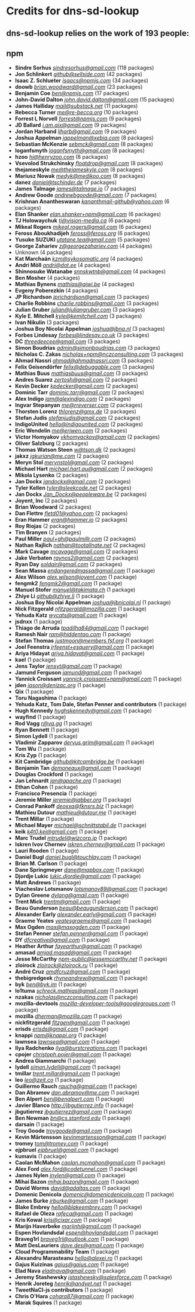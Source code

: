 # Credits for dns-sd-lookup
## dns-sd-lookup relies on the work of 193 people:


## npm

- **Sindre Sorhus** *sindresorhus@gmail.com* (118 packages)
- **Jon Schlinkert** *github@sellside.com* (42 packages)
- **Isaac Z. Schlueter** *isaacs@npmjs.com* (34 packages)
- **doowb** *brian.woodward@gmail.com* (23 packages)
- **Benjamin Coe** *ben@npmjs.com* (17 packages)
- **John-David Dalton** *john.david.dalton@gmail.com* (15 packages)
- **James Halliday** *mail@substack.net* (11 packages)
- **Rebecca Turner** *me@re-becca.org* (10 packages)
- **Forrest L Norvell** *forrest@npmjs.com* (9 packages)
- **JD Ballard** *i.am.qix@gmail.com* (9 packages)
- **Jordan Harband** *ljharb@gmail.com* (9 packages)
- **Joshua Appelman** *jappelman@xebia.com* (8 packages)
- **Sebastian McKenzie** *sebmck@gmail.com* (8 packages)
- **loganfsmyth** *loganfsmyth@gmail.com* (8 packages)
- **hzoo** *hi@henryzoo.com* (8 packages)
- **Vsevolod Strukchinsky** *floatdrop@gmail.com* (8 packages)
- **thejameskyle** *me@thejameskyle.com* (8 packages)
- **Mariusz Nowak** *medyk@medikoo.com* (8 packages)
- **danez** *daniel@tschinder.de* (7 packages)
- **James Talmage** *james@talmage.io* (7 packages)
- **Andrew Goode** *andrewbgoode@gmail.com* (7 packages)
- **Krishnan Anantheswaran** *kananthmail-github@yahoo.com* (6 packages)
- **Elan Shanker** *elan.shanker+npm@gmail.com* (6 packages)
- **TJ Holowaychuk** *tj@vision-media.ca* (6 packages)
- **Mikeal Rogers** *mikeal.rogers@gmail.com* (6 packages)
- **Feross Aboukhadijeh** *feross@feross.org* (6 packages)
- **Yusuke SUZUKI** *utatane.tea@gmail.com* (5 packages)
- **George Zahariev** *z@georgezahariev.com* (4 packages)
- Unknown (4 packages)
- **Kat Marchaán** *kzm@sykosomatic.org* (4 packages)
- **Andri Möll** *andri@dot.ee* (4 packages)
- **Shinnosuke Watanabe** *snnskwtnb@gmail.com* (4 packages)
- **Ben Mosher** (4 packages)
- **Mathias Bynens** *mathias@qiwi.be* (4 packages)
- **Evgeny Poberezkin** (4 packages)
- **JP Richardson** *jprichardson@gmail.com* (3 packages)
- **Charlie Robbins** *charlie.robbins@gmail.com* (3 packages)
- **Julian Gruber** *julian@juliangruber.com* (3 packages)
- **Kyle E. Mitchell** *kyle@kemitchell.com* (3 packages)
- **Ivan Nikulin** (3 packages)
- **Joshua Boy Nicolai Appelman** *joshua@jbna.nl* (3 packages)
- **Forbes Lindesay** *forbes@lindesay.co.uk* (3 packages)
- **DC** *threedeecee@gmail.com* (3 packages)
- **Simon Boudrias** *admin@simonboudrias.com* (3 packages)
- **Nicholas C. Zakas** *nicholas+npm@nczconsulting.com* (3 packages)
- **Ahmad Nassri** *ahmad@ahmadnassri.com* (3 packages)
- **Felix Geisendörfer** *felix@debuggable.com* (3 packages)
- **Mathias Buus** *mathiasbuus@gmail.com* (3 packages)
- **Andres Suarez** *zertosh@gmail.com* (2 packages)
- **Kevin Decker** *kpdecker@gmail.com* (2 packages)
- **Dominic Tarr** *dominic.tarr@gmail.com* (2 packages)
- **Alex Indigo** *iam@alexindigo.com* (2 packages)
- **Ingvar Stepanyan** *me@rreverser.com* (2 packages)
- **Thorsten Lorenz** *thlorenz@gmx.de* (2 packages)
- **Stefan Judis** *stefanjudis@gmail.com* (2 packages)
- **IndigoUnited** *hello@indigounited.com* (2 packages)
- **Eric Wendelin** *me@eriwen.com* (2 packages)
- **Victor Homyakov** *vkhomyackov@gmail.com* (2 packages)
- **Oliver Salzburg** (2 packages)
- **Thomas Watson Steen** *w@tson.dk* (2 packages)
- **jakxz** *jgkurian@me.com* (2 packages)
- **Meryn Stol** *merynstol@gmail.com* (2 packages)
- **Michael Hart** *michael.hart.au@gmail.com* (2 packages)
- **Mikola Lysenko** (2 packages)
- **Jan Dockx** *jandockx@gmail.com* (2 packages)
- **Tyler Kellen** *tyler@sleekcode.net* (2 packages)
- **Jan Dockx** *<Jan_Dockx@peopleware.be>* (2 packages)
- **Joyent, Inc** (2 packages)
- **Brian Woodward** (2 packages)
- **Dan Flettre** *fletd01@yahoo.com* (2 packages)
- **Eran Hammer** *eran@hammer.io* (2 packages)
- **Roy Riojas** (2 packages)
- **Tim Branyen** (2 packages)
- **Paul Miller** *paul+gh@paulmillr.com* (2 packages)
- **Nathan Rajlich** *nathan@tootallnate.net* (2 packages)
- **Mark Cavage** *mcavage@gmail.com* (2 packages)
- **Jake Verbaten** *raynos2@gmail.com* (2 packages)
- **Ryan Day** *soldair@gmail.com* (2 packages)
- **Sean Massa** *endangeredmassa@gmail.com* (1 package)
- **Alex Wilson** *alex.wilson@joyent.com* (1 package)
- **fengmk2** *fengmk2@gmail.com* (1 package)
- **Manuel Stofer** *manuel@takimata.ch* (1 package)
- **Zhiye Li** *github@zhiye.li* (1 package)
- **Joshua Boy Nicolai Appelman** *joshua@jbnicolai.nl* (1 package)
- **Nick Fitzgerald** *nfitzgerald@mozilla.com* (1 package)
- **Yehuda Katz** *wycats@gmail.com* (1 package)
- **jsdnxx** (1 package)
- **Thiago de Arruda** *tpadilha84@gmail.com* (1 package)
- **Ramesh Nair** *ram@hiddentao.com* (1 package)
- **Stefan Thomas** *justmoon@members.fsf.org* (1 package)
- **Joel Feenstra** *jrfeenst+esquery@gmail.com* (1 package)
- **Ariya Hidayat** *ariya.hidayat@gmail.com* (1 package)
- **kael** (1 package)
- **Jens Taylor** *jensyt@gmail.com* (1 package)
- **Jamund Ferguson** *jamund@gmail.com* (1 package)
- **Yannick Croissant** *yannick.croissant+npm@gmail.com* (1 package)
- **jden** *jason@denizac.org* (1 package)
- **Qix** (1 package)
- **Toru Nagashima** (1 package)
- **Yehuda Katz, Tom Dale, Stefan Penner and contributors** (1 package)
- **Hugh Kennedy** *hughskennedy@gmail.com* (1 package)
- **wayfind** (1 package)
- **Rod Vagg** *r@va.gg* (1 package)
- **Ryan Bennett** (1 package)
- **Simon Lydell** (1 package)
- **Vladimir Zapparov** *dervus.grim@gmail.com* (1 package)
- **Tom Wu** (1 package)
- **Kris Zyp** (1 package)
- **Kit Cambridge** *github@kitcambridge.be* (1 package)
- **Benjamin Tan** *demoneaux@gmail.com* (1 package)
- **Douglas Crockford** (1 package)
- **Jan Lehnardt** *jan@apache.org* (1 package)
- **Ethan Cohen** (1 package)
- **Francisco Presencia** (1 package)
- **Jeremie Miller** *jeremie@jabber.org* (1 package)
- **Conrad Pankoff** *deoxxa@fknsrs.biz* (1 package)
- **Mathieu Dutour** *mathieu@dutour.me* (1 package)
- **Trent Millar** (1 package)
- **Michael Mayer** *michael@schnittstabil.de* (1 package)
- **keik** *k4t0.kei@gmail.com* (1 package)
- **Marc Trudel** *mtrudel@wizcorp.jp* (1 package)
- **Iskren Ivov Chernev** *iskren.chernev@gmail.com* (1 package)
- **Lauri Rooden** (1 package)
- **Daniel Bugl** *daniel.bugl@touchlay.com* (1 package)
- **Brian M. Carlson** (1 package)
- **Dane Springmeyer** *dane@mapbox.com* (1 package)
- **Djordje Lukic** *lukic.djordje@gmail.com* (1 package)
- **Matt Andrews** (1 package)
- **Viacheslav Lotsmanov** *lotsmanov89@gmail.com* (1 package)
- **Dylan Greene** *dylang@gmail.com* (1 package)
- **Trent Mick** *trentm@gmail.com* (1 package)
- **Beau Gunderson** *beau@beaugunderson.com* (1 package)
- **Alexander Early** *alexander.early@gmail.com* (1 package)
- **Graeme Yeates** *yeatesgraeme@gmail.com* (1 package)
- **Max Ogden** *max@maxogden.com* (1 package)
- **Stefan Penner** *stefan.penner@gmail.com* (1 package)
- **DY** *dfcreative@gmail.com* (1 package)
- **Heather Arthur** *fayearthur@gmail.com* (1 package)
- **amasad** *amjad.masad@gmail.com* (1 package)
- **Jesse McCarthy** *npm-public@jessemccarthy.net* (1 package)
- **zloirock** *zloirock@zloirock.ru* (1 package)
- **André Cruz** *amdfcruz@gmail.com* (1 package)
- **thebigredgeek** *rhyneandrew@gmail.com* (1 package)
- **byk** *ben@byk.im* (1 package)
- **lo1tuma** *schreck.mathias@gmail.com* (1 package)
- **nzakas** *nicholas@nczconsulting.com* (1 package)
- **mozilla-devtools** *mozilla-developer-tools@googlegroups.com* (1 package)
- **mozilla** *dherman@mozilla.com* (1 package)
- **nickfitzgerald** *fitzgen@gmail.com* (1 package)
- **erisds** *erisds@gmail.com* (1 package)
- **knappi** *npm@knappi.org* (1 package)
- **lawnsea** *lawnsea@gmail.com* (1 package)
- **Ilya Radchenko** *ilya@burstcreations.com* (1 package)
- **cpojer** *christoph.pojer@gmail.com* (1 package)
- **Andrea Giammarchi** (1 package)
- **lydell** *simon.lydell@gmail.com* (1 package)
- **tmillar** *trent.millar@gmail.com* (1 package)
- **leo** *leo@zeit.co* (1 package)
- **Guillermo Rauch** *rauchg@gmail.com* (1 package)
- **Dan Abramov** *dan.abramov@me.com* (1 package)
- **Ben Alpert** *ben@benalpert.com* (1 package)
- **Javier Blanco** *http://jbgutierrez.info* (1 package)
- **jbgutierrez** *jbgutierrez@gmail.com* (1 package)
- **Ben Newman** *bn@cs.stanford.edu* (1 package)
- **darsain** (1 package)
- **Troy Goode** *troygoode@gmail.com* (1 package)
- **Kevin Mårtensson** *kevinmartensson@gmail.com* (1 package)
- **tromey** *tom@tromey.com* (1 package)
- **ejpbruel** *ejpbruel@gmail.com* (1 package)
- **kumavis** (1 package)
- **Caolan McMahon** *caolan.mcmahon@gmail.com* (1 package)
- **Alex Ford** *alex.ford@codetunnel.com* (1 package)
- **James Nylen** *jnylen@gmail.com* (1 package)
- **Mihai Bazon** *mihai.bazon@gmail.com* (1 package)
- **David Worms** *david@adaltas.com* (1 package)
- **Domenic Denicola** *domenic@domenicdenicola.com* (1 package)
- **James Burke** *jrburke@gmail.com* (1 package)
- **Blake Embrey** *hello@blakeembrey.com* (1 package)
- **Rafael de Oleza** *rafeca@gmail.com* (1 package)
- **Kris Kowal** *kris@cixar.com* (1 package)
- **Marijn Haverbeke** *marijnh@gmail.com* (1 package)
- **Espen Hovlandsdal** *espen@hovlandsdal.com* (1 package)
- **Braveg1rl** *braveg1rl@outlook.com* (1 package)
- **Matt DesLauriers** *dave.des@gmail.com* (1 package)
- **Cloud Programmability Team** (1 package)
- **Alexandru Marasteanu** *hello@alexei.ro* (1 package)
- **Gajus Kuizinas** *gajus@gajus.com* (1 package)
- **Elad Nava** *eladnava@gmail.com* (1 package)
- **Jeremy Stashewsky** *jstashewsky@salesforce.com* (1 package)
- **Henrik Joreteg** *henrik@andyet.net* (1 package)
- **TweetNaCl-js contributors** (1 package)
- **Chris O'Hara** *cohara87@gmail.com* (1 package)
- **Marak Squires** (1 package)

